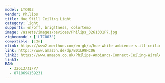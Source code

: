 ```yaml
---
model: LTC003
vendor: Philips
title: Hue Still Ceiling Light
category: light
supports: on/off, brightness, colortemp
image: /assets/images/devices/Philips_3261331P7.jpg
zigbeemodel: ['LTC003']
compatible: [z2m]
mlink: https://www2.meethue.com/en-gb/p/hue-white-ambience-still-ceiling-light/3261331P7
link: https://www.amazon.de/dp/B01L99HC06
link2: https://www.amazon.co.uk/Philips-Ambiance-Connect-Ceiling-Wireless/dp/B01L99HC06
link3: 
EAN: 
  - 32613/31/P7
  - 8718696159231
---
```

